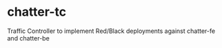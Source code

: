 # chatter-tc
Traffic Controller to implement Red/Black deployments against chatter-fe and chatter-be
